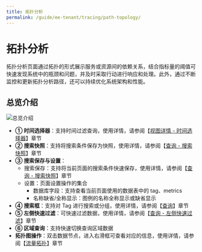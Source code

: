 ```yaml
---
title: 拓扑分析
permalink: /guide/ee-tenant/tracing/path-topology/
---
```


# 拓扑分析

拓扑分析页面通过拓扑的形式展示服务或资源间的依赖关系，结合指标量的阈值可快速发现系统中的瓶颈和问题，并及时采取行动进行响应和处理。此外，通过不断监控和更新拓扑分析路径，还可以持续优化系统架构和性能。

## 总览介绍

![总览介绍](https://yunshan-guangzhou.oss-cn-beijing.aliyuncs.com/pub/pic/20230920650a6d7f5039d.png)

- **① 时间选择器**：支持时间过滤查询，使用详情，请参阅【[视图详情 - 时间选择器](../dashboard/use/)】章节
- **② 搜索快照**：支持将搜索条件保存为快照，使用详情，请参阅【[查询 - 搜索快照](../query/history/)】章节
- **③ 搜索保存与设置**：
  - 搜索保存：支持将当前页面的搜索条件快速保存，使用详情，请参阅【[查询 - 搜索快照](../query/history/)】章节
  - 设置：页面设置操作的集合
    - 数据库字段：支持查看当前页面使用的数据表中的 tag、metrics
    - 名称缺省/全称显示：图例的名称全称显示或缺省显示
- **④ 搜索框**：支持对 Tag 进行搜索或分组，使用详情，请参阅【[查询](../query/overview/)】章节
- **⑤ 左侧快速过滤**：可快速过滤数据，使用详情，请参阅【[查询 - 左侧快速过滤](../query/left-quick-filter/)】章节
- **⑥ 区域查询**：支持快速切换查询区域数据
- **拓扑图操作**：双击数据节点，进入右滑框可查看对应的信息，使用详情，请参阅【[流量拓扑](../dashboard/panel/topology/)】章节
